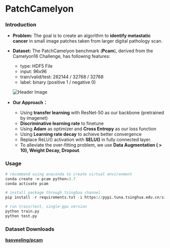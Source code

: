 # PatchCamelyon

### Introduction

- **Problem:** The goal is to create an algorithm to **identify metastatic cancer** in small image patches taken from larger digital pathology scan.

- **Dataset:** The PatchCamelyon benchmark (**Pcam**), derived from the Camelyon16 Challenge,  has following features:

  - type: HDF5 File
  - input: 96x96
  - train/valid/test: 262144 / 32768 / 32768 
  - label: binary (positive 1 / negative 0)

  ![Header Image](https://storage.googleapis.com/kaggle-competitions/kaggle/11848/logos/header.png?t=2018-11-15-01-52-19)

- **Our Approach：**

  - Using **transfer learning** with ResNet-50 as our backbone (pretrained by imagenet)
  - **Discriminative learning rate** to finetune
  - Using **Adam** as optimizer and **Cross Entropy** as our loss function
  - Using **Learning rate decay** to achieve better convergence
  - Replace ReLU() activation with **SELU()** in fully connected layer.
  - To alleviate the over-fitting problem, we use **Data Augmentation ( > 10), Weight Decay, Dropout**.

### Usage

```python
# recommand using anaconda to create virtual environment
conda create -n pcam python=3.7
conda activate pcam

# install package through tsinghua channel
pip install -r requirements.txt -i https://pypi.tuna.tsinghua.edu.cn/simple

# run train/test, single-gpu version
python train.py
python test.py
```

### Dataset Downloads

[**basveeling/pcam**](https://github.com/basveeling/pcam)